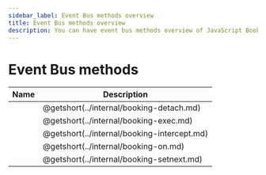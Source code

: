 ```yaml
---
sidebar_label: Event Bus methods overview
title: Event Bus methods overview
description: You can have event bus methods overview of JavaScript Booking in the documentation of the DHTMLX JavaScript Booking library. Browse developer guides and API reference, try out code examples and live demos, and download a free 30-day evaluation version of DHTMLX Booking.
---
```


# Event Bus methods

| Name                                     | Description                                     |
| ---------------------------------------- | ----------------------------------------------- |
| [](../internal/booking-detach.md)    | @getshort(../internal/booking-detach.md)            |
| [](../internal/booking-exec.md)      | @getshort(../internal/booking-exec.md)              |
| [](../internal/booking-intercept.md) | @getshort(../internal/booking-intercept.md)         |
| [](../internal/booking-on.md)        | @getshort(../internal/booking-on.md)                |
| [](../internal/booking-setnext.md)   | @getshort(../internal/booking-setnext.md)           |


